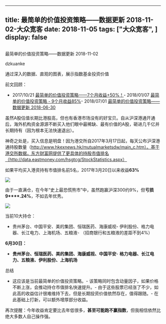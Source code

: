 
---
title:   最简单的价值投资策略——数据更新 2018-11-02-大众宽客
date: 2018-11-05
tags: ["大众宽客", ]
display: false
---


## 



最简单的价值投资策略——数据更新 2018-11-02




dzkuanke




通过深入的数据、直观的图表，展示指数基金投资价值


前文回顾：
- 2017/10/21&nbsp;[最简单的价值投资策略——7个月收益+50%！](http://mp.weixin.qq.com/s?__biz=MzAwMTc1MDcwNw==&amp;mid=2648272508&amp;idx=1&amp;sn=c35ce222f0ceb73091943dc3eb116c29&amp;chksm=82f92da0b58ea4b637e6958a7ee0f4f895bb66776ca5747bddee861f6e7b4ad633e2047e4b41&amp;scene=21#wechat_redirect)- 2018/01/07&nbsp;[最简单的价值投资策略 - 9个月收益85%](http://mp.weixin.qq.com/s?__biz=MzAwMTc1MDcwNw==&amp;mid=2648272665&amp;idx=1&amp;sn=c8e41093d84783c96996cb6e2d93f194&amp;chksm=82f92cc5b58ea5d3ad1664538aebc3dbda3f5ed5aa3365ee2f4d5191b7be0624da967c5a16f3&amp;scene=21#wechat_redirect)- 2018/07/01&nbsp;[最简单的价值投资策略——数据更新 2018-06-30](http://mp.weixin.qq.com/s?__biz=MzAwMTc1MDcwNw==&amp;mid=2648272832&amp;idx=1&amp;sn=40aabb523966b94af2950d94337b9d74&amp;chksm=82f92c1cb58ea50ac5b8b93adafc6467f8a032f79955c977dfa8714aeb50ce29a93a90ee658b&amp;scene=21#wechat_redirect)


虽然A股估值长期比港股高，但也有香港市场没有的好宝贝。自从沪深港通开通后，海外机构资金源源不断买入他们眼中最稀缺、最有价值的A股，砸进几千亿并长期持有（因为根本无法快速退出）。



神奇之处是，买入信息是明盘！因为港交所自2017年3月17日起，每天公布沪深港通持股数量（http://www.hkexnews.hk/mutualmarketsdw/main_c.htm）。基于港交所数据，东方财富网提供了更具体的持股市值排名（http://data.eastmoney.com/hsgtcg/StockStatistics.aspx）



如果平均买入港资持有市值排名前5名，2017年3月20日以来收益**63%**



<img class="" data-copyright="0" data-ratio="0.3870541611624835" data-s="300,640" src="https://mmbiz.qpic.cn/mmbiz_png/PKw3FQPmhIiahp5u3xezseMqRUcnOrZwp7aeewu8N6UQFciaEmf6u6kocsWOqrmaETMoj9ZVvhnmbLicMetAyB6og/640?wx_fmt=png" data-type="png" data-w="1514" style=""/>



由于一直满仓，在今年“史上最恐慌熊市”中，虽然跑赢沪深300约9%，但**亏损9****.24%**，不如去年优秀。

<img class="" data-copyright="0" data-ratio="0.3891820580474934" data-s="300,640" src="https://mmbiz.qpic.cn/mmbiz_png/PKw3FQPmhIiahp5u3xezseMqRUcnOrZwp94KrUP4uYAe1Qe2WSA8O7LmPcVZEzPNGsRPJY005mFtA8eCbS0xzTw/640?wx_fmt=png" data-type="png" data-w="1516" style=""/>

当前10大持仓：
- 贵州茅台、中国平安、美的集团、恒瑞医药、海康威视- 伊利股份、格力电器、长江电力、上海机场、五粮液- （招商银行和五粮液的差距不到4%）


**6月30日：**
- **贵州茅台、恒瑞医药、美的集团、海康威视、中国平安**- **格力电器、长江电力、五粮液、伊利股份、上海机场**


总结
- 这应该是当前最简单的价值投资策略。- 该策略同时包含动量因子，如果价格不断上涨，会推动持仓市值排名快速提升。- 由于这些股票已经涨了不少，如此高的收益估计很难维持下去，但是长期投资价值依然存在，值得跟随。- 在此基础上打新，可以额外增厚部分收益。


再次提醒：今年收益肯定要比去年低很多，**甚至可能跑不赢指数**，但我相信依然比绝大多数人自己操作强。 &nbsp; &nbsp;&nbsp;










